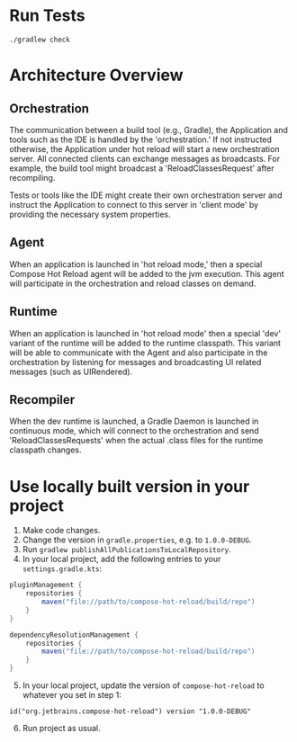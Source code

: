 # Run Tests

```
./gradlew check
```

# Architecture Overview

## Orchestration

The communication between a build tool (e.g., Gradle), the Application and tools such as the IDE is handled by
the 'orchestration.' If not instructed otherwise, the Application under hot reload will start a new orchestration
server. All connected clients can exchange messages as broadcasts. For example, the build tool might broadcast
a 'ReloadClassesRequest' after recompiling.

Tests or tools like the IDE might create their own orchestration server and instruct the Application to
connect to this server in 'client mode' by providing the necessary system properties.

## Agent

When an application is launched in 'hot reload mode,' then a special Compose Hot Reload agent will be
added to the jvm execution. This agent will participate in the orchestration and reload classes on demand.

## Runtime

When an application is launched in 'hot reload mode' then a special 'dev' variant of the runtime will be
added to the runtime classpath. This variant will be able to communicate with the Agent and also
participate in the orchestration by listening for messages and broadcasting UI related messages
(such as UIRendered).

## Recompiler

When the dev runtime is launched, a Gradle Daemon is launched in continuous mode, which will connect
to the orchestration and send 'ReloadClassesRequests' when the actual .class files for the runtime classpath
changes.

# Use locally built version in your project

1. Make code changes. 
2. Change the version in `gradle.properties`, e.g. to `1.0.0-DEBUG`.
3. Run `gradlew publishAllPublicationsToLocalRepository`.
4. In your local project, add the following entries to your `settings.gradle.kts`:
```gradle
pluginManagement {
    repositories {
        maven("file://path/to/compose-hot-reload/build/repo")
    }
}

dependencyResolutionManagement {
    repositories {
        maven("file://path/to/compose-hot-reload/build/repo")
    }
}
```
5. In your local project, update the version of `compose-hot-reload` to whatever you set in step 1:
```
id("org.jetbrains.compose-hot-reload") version "1.0.0-DEBUG"
```
6. Run project as usual.